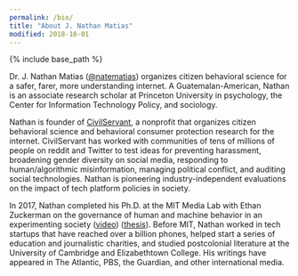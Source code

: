 ```yaml
---
permalink: /bio/
title: "About J. Nathan Matias"
modified: 2018-10-01
---
```


{% include base_path %}

Dr. J. Nathan Matias (<a href="https://twitter.com/natematias">@natematias</a>) organizes citizen behavioral science for a safer, farer, more understanding internet. A Guatemalan-American, Nathan is an associate research scholar at Princeton University in psychology, the Center for Information Technology Policy, and sociology.

Nathan is founder of [CivilServant](https://civilservant.io), a nonprofit that organizes citizen behavioral science and behavioral consumer protection research for the internet. CivilServant has worked with communities of tens of millions of people on reddit and Twitter to test ideas for preventing harassment, broadening gender diversity on social media, responding to human/algorithmic misinformation, managing political conflict, and auditing social technologies. Nathan is pioneering industry-independent evaluations on the impact of tech platform policies in society.

In 2017, Nathan completed his Ph.D. at the MIT Media Lab with Ethan Zuckerman on the governance of human and machine behavior in an experimenting society ([video](https://www.media.mit.edu/videos/cm-nathan-matias-defense-2017-05-01/)) ([thesis](https://www.media.mit.edu/publications/governing-human-and-machine-behavior-in-an-experimenting-society/)). Before MIT, Nathan worked in tech startups that have reached over a billion phones, helped start a series of education and journalistic charities, and studied postcolonial literature at the University of Cambridge and Elizabethtown College. His writings have appeared in The Atlantic, PBS, the Guardian, and other international media.
